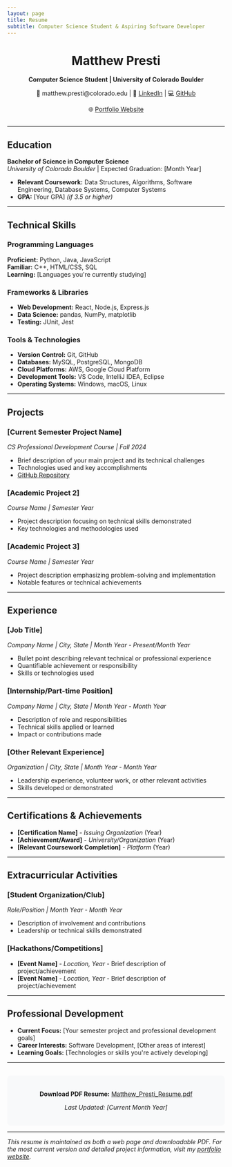 ```yaml
---
layout: page
title: Resume
subtitle: Computer Science Student & Aspiring Software Developer
---
```


<div style="text-align: center; margin-bottom: 30px;">
<h1>Matthew Presti</h1>
<p><strong>Computer Science Student | University of Colorado Boulder</strong></p>
<p>📧 matthew.presti@colorado.edu | 🔗 <a href="https://www.linkedin.com/in/matthew-presti-6531aa361/">LinkedIn</a> | 💻 <a href="https://github.com/matt-presti">GitHub</a></p>
<p>🌐 <a href="https://matt-presti.github.io">Portfolio Website</a></p>
</div>

---

## Education

**Bachelor of Science in Computer Science**  
*University of Colorado Boulder* | Expected Graduation: [Month Year]  
- **Relevant Coursework:** Data Structures, Algorithms, Software Engineering, Database Systems, Computer Systems
- **GPA:** [Your GPA] *(if 3.5 or higher)*

---

## Technical Skills

### Programming Languages
**Proficient:** Python, Java, JavaScript  
**Familiar:** C++, HTML/CSS, SQL  
**Learning:** [Languages you're currently studying]

### Frameworks & Libraries
- **Web Development:** React, Node.js, Express.js
- **Data Science:** pandas, NumPy, matplotlib
- **Testing:** JUnit, Jest

### Tools & Technologies
- **Version Control:** Git, GitHub
- **Databases:** MySQL, PostgreSQL, MongoDB
- **Cloud Platforms:** AWS, Google Cloud Platform
- **Development Tools:** VS Code, IntelliJ IDEA, Eclipse
- **Operating Systems:** Windows, macOS, Linux

---

## Projects

### [Current Semester Project Name]
*CS Professional Development Course | Fall 2024*
- Brief description of your main project and its technical challenges
- Technologies used and key accomplishments
- [GitHub Repository](https://github.com/matt-presti/project-repo)

### [Academic Project 2]
*Course Name | Semester Year*
- Project description focusing on technical skills demonstrated
- Key technologies and methodologies used

### [Academic Project 3]
*Course Name | Semester Year*
- Project description emphasizing problem-solving and implementation
- Notable features or technical achievements

---

## Experience

### [Job Title]
*Company Name | City, State | Month Year - Present/Month Year*
- Bullet point describing relevant technical or professional experience
- Quantifiable achievement or responsibility
- Skills or technologies used

### [Internship/Part-time Position]
*Company Name | City, State | Month Year - Month Year*
- Description of role and responsibilities
- Technical skills applied or learned
- Impact or contributions made

### [Other Relevant Experience]
*Organization | City, State | Month Year - Month Year*
- Leadership experience, volunteer work, or other relevant activities
- Skills developed or demonstrated

---

## Certifications & Achievements

- **[Certification Name]** - *Issuing Organization* (Year)
- **[Achievement/Award]** - *University/Organization* (Year)
- **[Relevant Coursework Completion]** - *Platform* (Year)

---

## Extracurricular Activities

### [Student Organization/Club]
*Role/Position | Month Year - Month Year*
- Description of involvement and contributions
- Leadership or technical skills demonstrated

### [Hackathons/Competitions]
- **[Event Name]** - *Location, Year* - Brief description of project/achievement
- **[Event Name]** - *Location, Year* - Brief description of project/achievement

---

## Professional Development

- **Current Focus:** [Your semester project and professional development goals]
- **Career Interests:** Software Development, [Other areas of interest]
- **Learning Goals:** [Technologies or skills you're actively developing]

---

<div style="text-align: center; margin-top: 30px; padding: 20px; background-color: #f8f9fa; border-radius: 8px;">
<p><strong>Download PDF Resume:</strong> <a href="/assets/files/Matthew_Presti_Resume.pdf" target="_blank">Matthew_Presti_Resume.pdf</a></p>
<p><em>Last Updated: [Current Month Year]</em></p>
</div>

---

*This resume is maintained as both a web page and downloadable PDF. For the most current version and detailed project information, visit my [portfolio website](https://matt-presti.github.io).*
